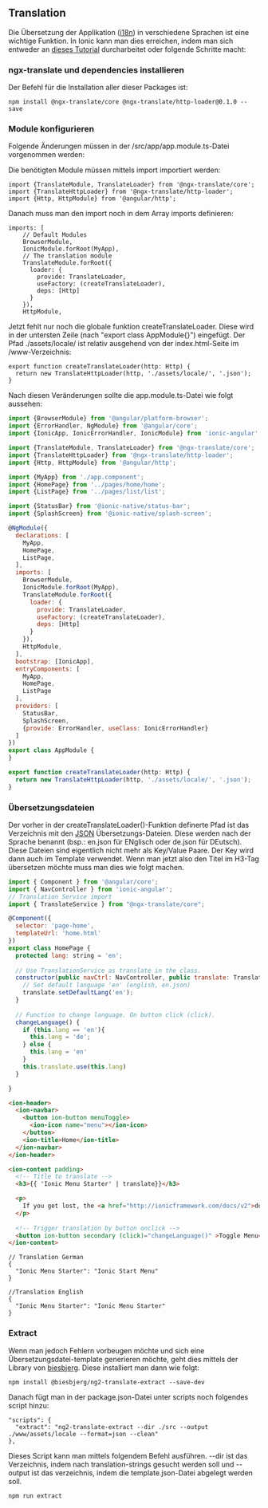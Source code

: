 ## Translation
Die Übersetzung der Applikation ([i18n](/de/wiki/programmiersprachen/programmiertipps/internationalisierung)) in verschiedene Sprachen ist eine wichtige Funktion. In Ionic kann man dies erreichen, indem man sich entweder an [dieses Tutorial](https://ionicframework.com/docs/developer-resources/ng2-translate/) durcharbeitet oder folgende Schritte macht:





### ngx-translate und dependencies installieren
Der Befehl für die Installation aller dieser Packages ist:


```
npm install @ngx-translate/core @ngx-translate/http-loader@0.1.0 --save
```
### Module konfigurieren
Folgende Änderungen müssen in der /src/app/app.module.ts-Datei vorgenommen werden:


Die benötigten Module müssen mittels import importiert werden:


```
import {TranslateModule, TranslateLoader} from '@ngx-translate/core';
import {TranslateHttpLoader} from '@ngx-translate/http-loader';
import {Http, HttpModule} from '@angular/http';
```
Danach muss man den import noch in dem Array imports definieren:
```
imports: [
    // Default Modules
    BrowserModule,
    IonicModule.forRoot(MyApp),
    // The translation module
    TranslateModule.forRoot({
      loader: {
        provide: TranslateLoader,
        useFactory: (createTranslateLoader),
        deps: [Http]
      }
    }),
    HttpModule,
```
Jetzt fehlt nur noch die globale funktion createTranslateLoader. Diese wird in der untersten Zeile (nach "export class AppModule{}") eingefügt. Der Pfad ./assets/locale/ ist relativ ausgehend von der index.html-Seite im /www-Verzeichnis:
```
export function createTranslateLoader(http: Http) {
  return new TranslateHttpLoader(http, './assets/locale/', '.json');
}
```
Nach diesen Veränderungen sollte die app.module.ts-Datei wie folgt aussehen:
```javascript
import {BrowserModule} from '@angular/platform-browser';
import {ErrorHandler, NgModule} from '@angular/core';
import {IonicApp, IonicErrorHandler, IonicModule} from 'ionic-angular';

import {TranslateModule, TranslateLoader} from '@ngx-translate/core';
import {TranslateHttpLoader} from '@ngx-translate/http-loader';
import {Http, HttpModule} from '@angular/http';

import {MyApp} from './app.component';
import {HomePage} from '../pages/home/home';
import {ListPage} from '../pages/list/list';

import {StatusBar} from '@ionic-native/status-bar';
import {SplashScreen} from '@ionic-native/splash-screen';

@NgModule({
  declarations: [
    MyApp,
    HomePage,
    ListPage,
  ],
  imports: [
    BrowserModule,
    IonicModule.forRoot(MyApp),
    TranslateModule.forRoot({
      loader: {
        provide: TranslateLoader,
        useFactory: (createTranslateLoader),
        deps: [Http]
      }
    }),
    HttpModule,
  ],
  bootstrap: [IonicApp],
  entryComponents: [
    MyApp,
    HomePage,
    ListPage
  ],
  providers: [
    StatusBar,
    SplashScreen,
    {provide: ErrorHandler, useClass: IonicErrorHandler}
  ]
})
export class AppModule {
}

export function createTranslateLoader(http: Http) {
  return new TranslateHttpLoader(http, './assets/locale/', '.json');
}

```
### Übersetzungsdateien
Der vorher in der createTranslateLoader()-Funktion definerte Pfad ist das Verzeichnis mit den [JSON](/de/wiki/programmiersprachen/javascript/json) Übersetzungs-Dateien. Diese werden nach der Sprache benannt (bsp.: en.json für ENglisch oder de.json für DEutsch). Diese Dateien sind eigentlich nicht mehr als Key/Value Paare. Der Key wird dann auch im Template verwendet. Wenn man jetzt also den Titel im H3-Tag übersetzen möchte muss man dies wie folgt machen.
```javascript
import { Component } from '@angular/core';
import { NavController } from 'ionic-angular';
// Translation Service import
import { TranslateService } from "@ngx-translate/core";

@Component({
  selector: 'page-home',
  templateUrl: 'home.html'
})
export class HomePage {
  protected lang: string = 'en';
  
  // Use TranslationService as translate in the class.
  constructor(public navCtrl: NavController, public translate: TranslateService) {
    // Set default language 'en' (english, en.json)
    translate.setDefaultLang('en');
  }
  
  // Function to change language. On button click (click).
  changeLanguage() {
    if (this.lang == 'en'){
      this.lang = 'de';
    } else {
      this.lang = 'en'
    }
    this.translate.use(this.lang)
  }

}
```
```html
<ion-header>
  <ion-navbar>
    <button ion-button menuToggle>
      <ion-icon name="menu"></ion-icon>
    </button>
    <ion-title>Home</ion-title>
  </ion-navbar>
</ion-header>

<ion-content padding>
  <!-- Title to translate -->
  <h3>{{ 'Ionic Menu Starter' | translate}}</h3>

  <p>
    If you get lost, the <a href="http://ionicframework.com/docs/v2">docs</a> will show you the way.
  </p>
  
  <!-- Trigger translation by button onclick -->
  <button ion-button secondary (click)="changeLanguage()" >Toggle Menu</button>
</ion-content>
```
```
// Translation German
{
  "Ionic Menu Starter": "Ionic Start Menu"
}
```
```
//Translation English
{
  "Ionic Menu Starter": "Ionic Menu Starter"
}
```
### Extract
Wenn man jedoch Fehlern vorbeugen möchte und sich eine Übersetzungsdatei-template generieren möchte, geht dies mittels der Library von [biesbjerg](https://www.npmjs.com/package/@biesbjerg/ng2-translate-extract). Diese installiert man dann wie folgt:


```
npm install @biesbjerg/ng2-translate-extract --save-dev
```
Danach fügt man in der package.json-Datei unter scripts noch folgendes script hinzu:
```
"scripts": {
  "extract": "ng2-translate-extract --dir ./src --output ./www/assets/locale --format=json --clean"
},
```
Dieses Script kann man mittels folgendem Befehl ausführen. --dir ist das Verzeichnis, indem nach translation-strings gesucht werden soll und --output ist das verzeichnis, indem die template.json-Datei abgelegt werden soll.


```
npm run extract
```
